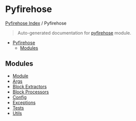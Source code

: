 # Pyfirehose

[Pyfirehose Index](../README.md#pyfirehose-index) /
Pyfirehose

> Auto-generated documentation for [pyfirehose](https://github.com/pinax-network/pyfirehose/blob/main/pyfirehose/__init__.py) module.

- [Pyfirehose](#pyfirehose)
  - [Modules](#modules)

## Modules

- [Module](./module.md)
- [Args](./args.md)
- [Block Extractors](block_extractors/index.md)
- [Block Processors](block_processors/index.md)
- [Config](config/index.md)
- [Exceptions](./exceptions.md)
- [Tests](tests/index.md)
- [Utils](./utils.md)